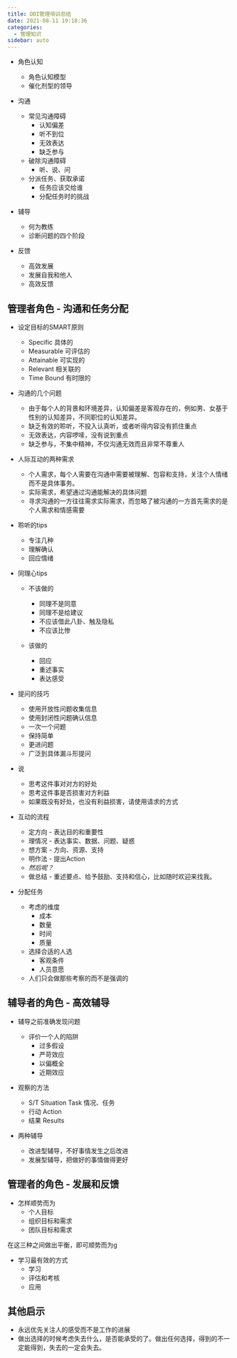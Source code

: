 ```yaml
---
title: DDI管理培训总结
date: 2021-08-11 19:18:36
categories:
  - 管理知识
sidebar: auto
---
```


- 角色认知
    - 角色认知模型
    - 催化剂型的领导
- 沟通
    - 常见沟通障碍
        - 认知偏差
        - 听不到位
        - 无效表达
        - 缺乏参与
    - 破除沟通障碍
        - 听、说、问
    - 分派任务、获取承诺
        - 任务应该交给谁
        - 分配任务时的挑战
    
- 辅导
    - 何为教练
    - 诊断问题的四个阶段
- 反馈
    - 高效发展
    - 发展自我和他人
    - 高效反馈


## 管理者角色 - 沟通和任务分配

- 设定目标的SMART原则
    - Specific 具体的
    - Measurable 可评估的
    - Attainable 可实现的
    - Relevant 相关联的
    - Time Bound 有时限的

- 沟通的几个问题
    - 由于每个人的背景和环境差异，认知偏差是客观存在的，例如男、女基于性别的认知差异，不同职位的认知差异。
    - 缺乏有效的聆听，不投入认真听，或者听得内容没有抓住重点
    - 无效表达，内容啰嗦，没有说到重点
    - 缺乏参与，不集中精神，不仅沟通无效而且非常不尊重人
    
- 人际互动的两种需求
    - 个人需求，每个人需要在沟通中需要被理解、包容和支持，关注个人情绪而不是具体事务。
    - 实际需求，希望通过沟通能解决的具体问题
    - 寻求沟通的一方往往需求实际需求，而忽略了被沟通的一方首先需求的是个人需求和情感需要
    
- 聆听的tips
    - 专注几种
    - 理解确认
    - 回应情绪
    
- 同理心tips
    - 不该做的
       - 同理不是同意
       - 同理不是给建议
       - 不应该借此八卦、触及隐私
       - 不应该比惨
      
    - 该做的
        - 回应
        - 重述事实
        - 表达感受
    
- 提问的技巧
    - 使用开放性问题收集信息
    - 使用封闭性问题确认信息
    - 一次一个问题
    - 保持简单
    - 更进问题
    - 广泛到具体漏斗形提问
    
- 说
    - 思考这件事对对方的好处
    - 思考这件事是否损害对方利益
    - 如果既没有好处，也没有利益损害，请使用请求的方式

- 互动的流程
    - 定方向 - 表达目的和重要性
    - 理情况 - 表达事实、数据、问题、疑惑
    - 想方案 - 方向、资源、支持
    - 明作法 - 提出Action
    - *然后呢？* 
    - 做总结 - 重述要点、给予鼓励、支持和信心，比如随时欢迎来找我。
    
- 分配任务
    - 考虑的维度
        - 成本
        - 数量
        - 时间
        - 质量
    - 选择合适的人选
        - 客观条件
        - 人员意愿
    - 人们只会做那些考察的而不是强调的

    

## 辅导者的角色 - 高效辅导

- 辅导之前准确发现问题
    - 评价一个人的陷阱
        - 过多假设
        - 严苛效应
        - 以偏概全
        - 近期效应
    
- 观察的方法
    - S/T Situation Task 情况、任务
    - 行动 Action
    - 结果 Results
    
- 两种辅导
    - 改进型辅导，不好事情发生之后改进
    - 发展型辅导，把做好的事情做得更好

## 管理者的角色 - 发展和反馈

- 怎样顺势而为
    - 个人目标
    - 组织目标和需求
    - 团队目标和需求

在这三种之间做出平衡，即可顺势而为g

- 学习最有效的方式
    - 学习
    - 评估和考核
    - 应用


## 其他启示

- 永远优先关注人的感受而不是工作的进展
- 做出选择的时候考虑失去什么，是否能承受的了。做出任何选择，得到的不一定能得到，失去的一定会失去。
